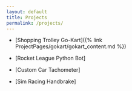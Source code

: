 ```yaml
---
layout: default
title: Projects
permalink: /projects/
---
```


- [Shopping Trolley Go-Kart]({% link ProjectPages/gokart/gokart_content.md %})

- [Rocket League Python Bot]

- [Custom Car Tachometer]

- [Sim Racing Handbrake]